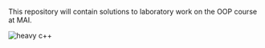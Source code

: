 This repository will contain solutions to laboratory work on the OOP course at MAI.

![heavy c++](https://github.com/user-attachments/assets/6bf29c4b-c1a4-400b-b03f-e75a4146aff5)

